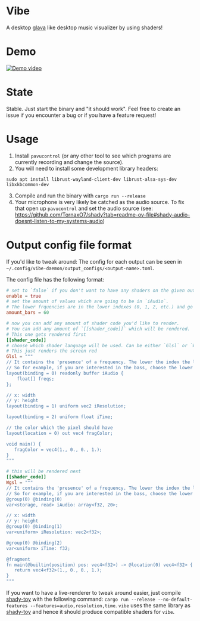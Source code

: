 # Vibe

A desktop [glava] like desktop music visualizer by using shaders!

# Demo

[![Demo video](https://img.youtube.com/vi/557iYiWnXn0/maxresdefault.jpg)](https://www.youtube.com/watch?v=557iYiWnXn0)

# State

Stable. Just start the binary and "it should work".
Feel free to create an issue if you encounter a bug or if you have a feature request!

# Usage

1. Install `pavucontrol` (or any other tool to see which programs are currently recording and change the source).
2. You will need to install some development library headers:

```
sudo apt install librust-wayland-client-dev librust-alsa-sys-dev libxkbcommon-dev
```

3. Compile and run the binary with `cargo run --release`
4. Your microphone is very likely be catched as the audio source.
   To fix that open up `pavucontrol` and set the audio source (see: https://github.com/TornaxO7/shady?tab=readme-ov-file#shady-audio-doesnt-listen-to-my-systems-audio)

# Output config file format

If you'd like to tweak around:
The config for each output can be seen in `~/.config/vibe-daemon/output_configs/<output-name>.toml`.

The config file has the following format:

```toml
# set to `false` if you don't want to have any shaders on the given output
enable = true
# set the amount of values which are going to be in `iAudio`.
# The lower frquencies are in the lower indexes (0, 1, 2, etc.) and go up the bigger the index is.
amount_bars = 60

# now you can add any amount of shader code you'd like to render.
# You can add any amount of `[[shader_code]]` which will be rendered.
# This one gets rendered first
[[shader_code]]
# choose which shader language will be used. Can be either `Glsl` or `Wgsl`.
# This just renders the screen red
Glsl = """
// It contains the 'presence' of a frequency. The lower the index the lower is its frequency and the other way round.
// So for example, if you are interested in the bass, choose the lower indices.
layout(binding = 0) readonly buffer iAudio {
    float[] freqs;
};

// x: width
// y: height
layout(binding = 1) uniform vec2 iResolution;

layout(binding = 2) uniform float iTime;

// the color which the pixel should have
layout(location = 0) out vec4 fragColor;

void main() {
   fragColor = vec4(1., 0., 0., 1.);
}
"""

# this will be rendered next
[[shader_code]]
Wgsl = """
// It contains the 'presence' of a frequency. The lower the index the lower is its frequency and the other way round.
// So for example, if you are interested in the bass, choose the lower indices.
@group(0) @binding(0)
var<storage, read> iAudio: array<f32, 20>;

// x: width
// y: height
@group(0) @binding(1)
var<uniform> iResolution: vec2<f32>;

@group(0) @binding(2)
var<uniform> iTime: f32;

@fragment
fn main(@builtin(position) pos: vec4<f32>) -> @location(0) vec4<f32> {
   return vec4<f32>(1., 0., 0., 1.);
}
"""
```

If you want to have a live-renderer to tweak around easier, just compile [shady-toy] with the following command: `cargo run --release --no-default-features --features=audio,resolution,time`.
`vibe` uses the same library as [shady-toy] and hence it should produce compatible shaders for `vibe`.

[shady-toy]: https://github.com/TornaxO7/shady/tree/main/shady-toy
[glava]: https://github.com/jarcode-foss/glava
